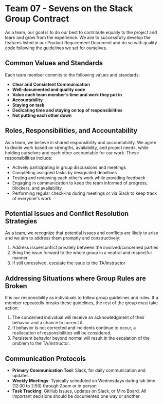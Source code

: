 # Team 07 - Sevens on the Stack Group Contract

As a team, our goal is to do our best to contribute equally to the project and learn and grow from the experience. We aim to successfully develop the features listed in our Product Requirement Document and do so with quality code following the guidelines we set for ourselves.

## Common Values and Standards

Each team member commits to the following values and standards:

- **Clear and Consistent Communication**
- **Well-documented and quality code**
- **Value each team member’s time and work they put in**
- **Accountability**
- **Staying on task**
- **Dedicating time and staying on top of responsibilities**
- **Not putting each other down**

## Roles, Responsibilities, and Accountability

As a team, we believe in shared responsibility and accountability. We agree to divide work based on strengths, availability, and project needs, while holding ourselves and each other accountable for our work. These responsibilities include:

- Actively participating in group discussions and meetings
- Completing assigned tasks by designated deadlines
- Testing and reviewing each other’s work while providing feedback
- Engaging in communication to keep the team informed of progress, blockers, and availability
- Performing regular check-ins during meetings or via Slack to keep track of everyone's work

## Potential Issues and Conflict Resolution Strategies

As a team, we recognize that potential issues and conflicts are likely to arise and we aim to address them promptly and constructively:

1. Address issue/conflict privately between the involved/concerned parties
2. Bring the issue forward to the whole group in a neutral and respectful manner
3. If still unresolved, escalate the issue to the TA/instructor

## Addressing Situations where Group Rules are Broken

It is our responsibility as individuals to follow group guidelines and rules. If a member repeatedly breaks these guidelines, the rest of the group must take action:

1. The concerned individual will receive an acknowledgment of their behavior and a chance to correct it.
2. If behavior is not corrected and incidents continue to occur, a reallocation of responsibilities will be considered.
3. Persistent behavior beyond normal will result in the escalation of the problem to the TA/instructor.

## Communication Protocols

- **Primary Communication Tool**: Slack, for daily communication and updates.
- **Weekly Meetings**: Typically scheduled on Wednesdays during lab time (12:00 to 2:50) through Zoom or in person.
- **Task Tracking**: GitHub Issues, updates on Slack, or Miro Board. 
  All important decisions should be documented one way or another.

